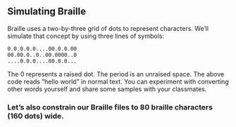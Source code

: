 ## Simulating Braille
Braille uses a two-by-three grid of dots to represent characters. We’ll simulate that concept by using three lines of symbols:
```
0.0.0.0.0....00.0.0.00
00.00.0..0..00.0000..0
....0.0.0....00.0.0...
```
The 0 represents a raised dot. The period is an unraised space. The above code reads “hello world” in normal text. You can experiment with converting other words yourself and share some samples with your classmates.

### Let’s also constrain our Braille files to 80 braille characters (160 dots) wide.
